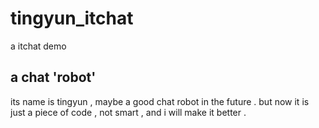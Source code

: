 # tingyun_itchat
a itchat demo

## a chat 'robot'
its name is tingyun , maybe a good chat robot in the future .
but now it is just a piece of code , not smart , and i will make it better .



